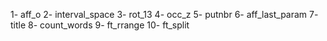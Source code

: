 1- aff_o
2- interval_space
3- rot_13
4- occ_z
5- putnbr
6- aff_last_param
7- title
8- count_words
9- ft_rrange
10- ft_split
